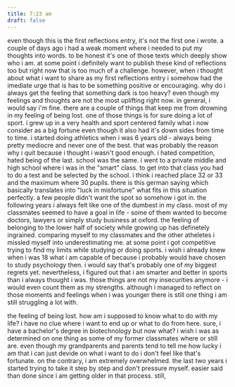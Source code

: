 ```yaml
---
title: 7:23 am
draft: false
---
```

even though this is the first reflections entry, it's not the first one i wrote. a couple of days ago i had a weak moment where i needed to put my thoughts into words. to be honest it's one of those texts which deeply show who i am. at some point i definitely want to publish these kind of reflections too but right now that is too much of a challenge. however, when i thought about what i want to share as my first reflections entry i somehow had the imediate urge that is has to be something positive or encouraging. why do i always get the feeling that something dark is too heavy? even though my feelings and thoughts are not the most uplifting right now. in general, i would say i'm fine. there are a couple of things that keep me from drowning in my feeling of being lost. one of those things is for sure doing a lot of sport. i grew up in a very health and sport centered family what i now consider as a big fortune even though it also had it's down sides from time to time. i started doing athletics when i was 6 years old - always being pretty mediocre and never one of the best. that was probably the reason why i quit because i thought i wasn't good enough. i hated competition, hated being of the last. school was the same. i went to a private middle and high school where i was in the "smart" class. to get into that class you had to do a test and be selected by the school. i think i reached place 32 or 33 and the maximum where 30 pupils. there is this german saying which basically translates into "luck in misfortune" what fits in this situation perfectly. a few people didn't want the spot so somehow i got in. the following years i always felt like one of the dumbest in my class. most of my classmates seemed to have a goal in life - some of them wanted to become doctors, lawyers or simply study business at oxford. 
the feeling of belonging to the lower half of society while growing up has definetely ingrained. comparing myself to my classmates and the other atheletes i missled myself into underestimating me. at some point i got competitive trying to find my limits while studying or doing sports. i wish i already knew when i was 18 what i am capable of because i probably would have chosen to study psychology then. i would say that's probably one of my biggest regrets yet. nevertheless, i figured out that i am smarter and better in sports than i always thought i was. those things are not my insecurities anymore - i would even count them as my strengths. 
although i managed to reflect on those moments and feelings when i was younger there is still one thing i am still struggling a lot with. 

the feeling of being lost. how am i supposed to know what to do with my life? i have no clue where i want to end up or what to do from here. sure, i have a bachelor's degree in biotechnology but now what? i wish i was as determined on one thing as some of my former classmates where or still are. even though my grandparents and parents tend to tell me how lucky i am that i can just devide on what i want to do i don't feel like that's fortunate. on the contrary, i am extremely overwhelmed. the last two years i started trying to take it step by step and don't pressure myself. easier said than done since i am getting older in that process. still, 